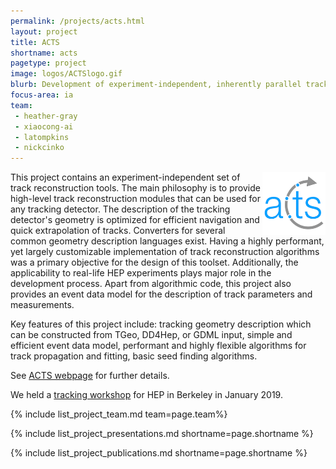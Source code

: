 ```yaml
---
permalink: /projects/acts.html
layout: project
title: ACTS
shortname: acts
pagetype: project
image: logos/ACTSlogo.gif
blurb: Development of experiment-independent, inherently parallel track reconstruction.
focus-area: ia
team:
 - heather-gray
 - xiaocong-ai
 - latompkins
 - nickcinko
---
```


<img src="/assets/logos/ACTSlogo.gif" width="20%" align="right"/>

This project contains an experiment-independent set of track reconstruction tools. The main philosophy is to provide high-level track reconstruction modules that can be used for any tracking detector. The description of the tracking detector's geometry is optimized for efficient navigation and quick extrapolation of tracks. Converters for several common geometry description languages exist. Having a highly performant, yet largely customizable implementation of track reconstruction algorithms was a primary objective for the design of this toolset. Additionally, the applicability to real-life HEP experiments plays major role in the development process. Apart from algorithmic code, this project also provides an event data model for the description of track parameters and measurements.

Key features of this project include: tracking geometry description which can be constructed from TGeo, DD4Hep, or GDML input, simple and efficient event data model, performant and highly flexible algorithms for track propagation and fitting, basic seed finding algorithms.

See [ACTS webpage](http://acts.web.cern.ch/ACTS/) for further details.

We held a [tracking workshop](https://indico.physics.lbl.gov/indico/event/712/tracking) for HEP in Berkeley in January 2019.

{% include list_project_team.md team=page.team%}

{% include list_project_presentations.md shortname=page.shortname %}

{% include list_project_publications.md shortname=page.shortname %}
